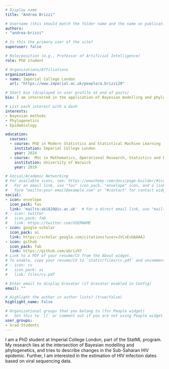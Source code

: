 ```yaml
---
# Display name
title: "Andrea Brizzi"

# Username (this should match the folder name and the name on publications)
authors:
- "andrea-brizzi"

# Is this the primary user of the site?
superuser: false

# Role/position (e.g., Professor of Artificial Intelligence)
role: PhD student

# Organizations/Affiliations
organizations:
- name: Imperial College London
  url: "https://www.imperial.ac.uk/people/a.brizzi20"

# Short bio (displayed in user profile at end of posts)
bio: I am interested in the application of Bayesian modelling and phylogenetics to understand and describe HIV transmission.

# List each interest with a dash
interests:
- Bayesian methods
- Phylogenetics
- Epidemiology

education:
  courses:
  - course: PhD in Modern Statistics and Statistical Machine Learning
    institution: Imperial College London
    year: 2024
  - course:  MSc in Mathematics, Operational Research, Statistics and Economics
    institution: University of Warwick
    year: 2019

# Social/Academic Networking
# For available icons, see: https://wowchemy.com/docs/page-builder/#icons
#   For an email link, use "fas" icon pack, "envelope" icon, and a link in the
#   form "mailto:your-email@example.com" or "#contact" for contact widget.
social:
- icon: envelope
  icon_pack: fas
  link: 'mailto:ab1820@ic.ac.uk'  # For a direct email link, use "mailto:test@example.org".
# - icon: twitter
#   icon_pack: fab
#   link: https://twitter.com/USERNAME
- icon: google-scholar
  icon_pack: ai
  link: https://scholar.google.com/citations?user=JVCxEvUAAAAJ
- icon: github
  icon_pack: fab
  link: https://github.com/abriz97
# Link to a PDF of your resume/CV from the About widget.
# To enable, copy your resume/CV to `static/files/cv.pdf` and uncomment the lines below.
# - icon: cv
#   icon_pack: ai
#   link: files/cv.pdf

# Enter email to display Gravatar (if Gravatar enabled in Config)
email: ""

# Highlight the author in author lists? (true/false)
highlight_name: false

# Organizational groups that you belong to (for People widget)
#   Set this to `[]` or comment out if you are not using People widget.
user_groups:
- Grad Students
---
```


I am a PhD student at Imperial College London, part of the StatML program. My research lies at the intersection of Bayesian modelling and phylogenetics, and tries to describe changes in the Sub-Saharan HIV epidemic. 
Further, I am interested in the estimation of HIV infection dates based on viral sequencing data.
